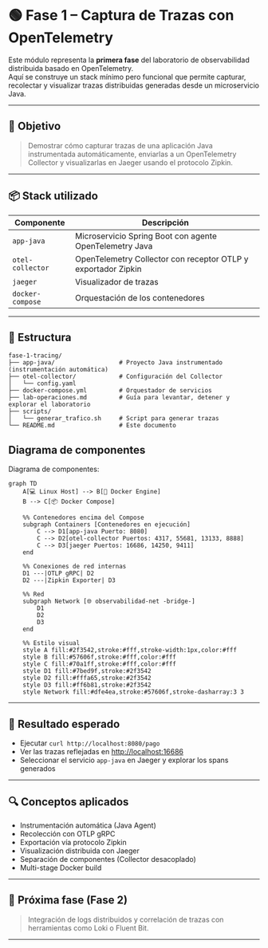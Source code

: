 # 🟢 Fase 1 – Captura de Trazas con OpenTelemetry

Este módulo representa la **primera fase** del laboratorio de observabilidad distribuida basado en OpenTelemetry.  
Aquí se construye un stack mínimo pero funcional que permite capturar, recolectar y visualizar trazas distribuidas generadas desde un microservicio Java.

---

## 🎯 Objetivo

> Demostrar cómo capturar trazas de una aplicación Java instrumentada automáticamente, enviarlas a un OpenTelemetry Collector y visualizarlas en Jaeger usando el protocolo Zipkin.

---

## 📦 Stack utilizado

| Componente           | Descripción                                     |
|----------------------|-------------------------------------------------|
| `app-java`           | Microservicio Spring Boot con agente OpenTelemetry Java |
| `otel-collector`     | OpenTelemetry Collector con receptor OTLP y exportador Zipkin |
| `jaeger`             | Visualizador de trazas                          |
| `docker-compose`     | Orquestación de los contenedores                |

---

## 🧱 Estructura

```
fase-1-tracing/
├── app-java/                  # Proyecto Java instrumentado (instrumentación automática)
├── otel-collector/            # Configuración del Collector
│   └── config.yaml
├── docker-compose.yml         # Orquestador de servicios
├── lab-operaciones.md         # Guía para levantar, detener y explorar el laboratorio
├── scripts/
│   └── generar_trafico.sh     # Script para generar trazas
└── README.md                  # Este documento
```

## Diagrama de componentes

Diagrama de componentes:
``` mermaid
graph TD
    A[💻 Linux Host] --> B[🐳 Docker Engine]
    B --> C[📦 Docker Compose]

    %% Contenedores encima del Compose
    subgraph Containers [Contenedores en ejecución]
        C --> D1[app-java Puerto: 8080]
        C --> D2[otel-collector Puertos: 4317, 55681, 13133, 8888]
        C --> D3[jaeger Puertos: 16686, 14250, 9411]
    end

    %% Conexiones de red internas
    D1 ---|OTLP gRPC| D2
    D2 ---|Zipkin Exporter| D3

    %% Red
    subgraph Network [🌐 observabilidad-net -bridge-]
        D1
        D2
        D3
    end

    %% Estilo visual
    style A fill:#2f3542,stroke:#fff,stroke-width:1px,color:#fff
    style B fill:#57606f,stroke:#fff,color:#fff
    style C fill:#70a1ff,stroke:#fff,color:#fff
    style D1 fill:#7bed9f,stroke:#2f3542
    style D2 fill:#fffa65,stroke:#2f3542
    style D3 fill:#ff6b81,stroke:#2f3542
    style Network fill:#dfe4ea,stroke:#57606f,stroke-dasharray:3 3
```

---

## 🚀 Resultado esperado

- Ejecutar `curl http://localhost:8080/pago`
- Ver las trazas reflejadas en [http://localhost:16686](http://localhost:16686)
- Seleccionar el servicio `app-java` en Jaeger y explorar los spans generados

---

## 🔍 Conceptos aplicados

- Instrumentación automática (Java Agent)
- Recolección con OTLP gRPC
- Exportación vía protocolo Zipkin
- Visualización distribuida con Jaeger
- Separación de componentes (Collector desacoplado)
- Multi-stage Docker build

---

## 📘 Próxima fase (Fase 2)

> Integración de logs distribuidos y correlación de trazas con herramientas como Loki o Fluent Bit.

---

